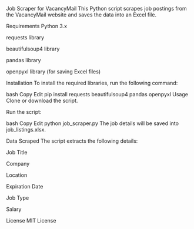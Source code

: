 Job Scraper for VacancyMail
This Python script scrapes job postings from the VacancyMail website and saves the data into an Excel file.

Requirements
Python 3.x

requests library

beautifulsoup4 library

pandas library

openpyxl library (for saving Excel files)

Installation
To install the required libraries, run the following command:

bash
Copy
Edit
pip install requests beautifulsoup4 pandas openpyxl
Usage
Clone or download the script.

Run the script:

bash
Copy
Edit
python job_scraper.py
The job details will be saved into job_listings.xlsx.

Data Scraped
The script extracts the following details:

Job Title

Company

Location

Expiration Date

Job Type

Salary

License
MIT License

